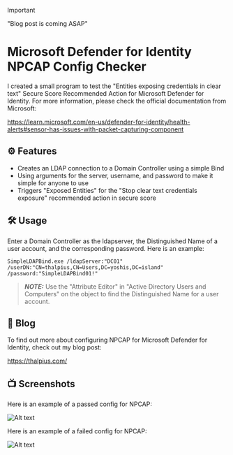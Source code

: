 > [!IMPORTANT]
> "Blog post is coming ASAP"

# Microsoft Defender for Identity NPCAP Config Checker

I created a small program to test the "Entities exposing credentials in clear text" Secure Score Recommended Action for Microsoft Defender for Identity. For more information, please check the official documentation from Microsoft:

https://learn.microsoft.com/en-us/defender-for-identity/health-alerts#sensor-has-issues-with-packet-capturing-component

## ⚙️ Features

- Creates an LDAP connection to a Domain Controller using a simple Bind
- Using arguments for the server, username, and password to make it simple for anyone to use
- Triggers "Exposed Entities" for the "Stop clear text credentials exposure" recommended action in secure score

## 🛠️ Usage

Enter a Domain Controller as the ldapserver, the Distinguished Name of a user account, and the corresponding password. Here is an example:
````
SimpleLDAPBind.exe /ldapServer:"DC01" /userDN:"CN=thalpius,CN=Users,DC=yoshis,DC=island" /password:"SimpleLDAPBind01!"
````

> **_NOTE:_** Use the "Attribute Editor" in "Active Directory Users and Computers" on the object to find the Distinguished Name for a user account.

## 📄 Blog

To find out more about configuring NPCAP for Microsoft Defender for Identity, check out my blog post:

https://thalpius.com/

## 📺 Screenshots
Here is an example of a passed config for NPCAP:

![Alt text](/Screenshots/MicrosoftDefenderForIdentitySimpleLDAPBind01.png?raw=true "Microsoft Defender for Identity NPCAP Config Checker Pass")

Here is an example of a failed config for NPCAP:

![Alt text](/Screenshots/MicrosoftDefenderForIdentitySimpleLDAPBind02.png?raw=true "Microsoft Defender for Identity NPCAP Config Checker Fail")